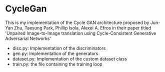 # CycleGan

This is my implementation of the Cycle GAN architecture proposed by Jun-Yan Zhu, Taesung Park, Phillip Isola, Alexei A. Efros in their
paper titled 'Unpaired Image-to-Image translation using Cycle-Consistent Generative Adversarial Networks'

* disc.py: Implementation of the discriminators
* gen.py: Implementation of the generators
* dataset.py: Implementation of the custom dataset class
* train.py: the file containing the training loop
